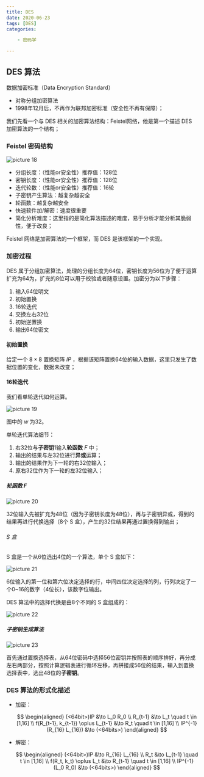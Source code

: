 ```yaml
---
title: DES
date: 2020-06-23
tags: [DES]
categories: 

    - 密码学

---
```


## DES 算法

数据加密标准（Data Encryption Standard）

* 对称分组加密算法
* 1998年12月后，不再作为联邦加密标准（安全性不再有保障）；

我们先看一个与 DES 相关的加密算法结构：Feistel网络，他是第一个描述 DES 加密算法的一个结构；

### Feistel 密码结构

![picture 18](../../../assets/%E5%AF%86%E7%A0%81%E5%AD%A6/DES/0d9a19a91754e1402017955be2a933e8a99ffa5a4d1029cc30ce1e20109f4f44.png)  

* 分组长度：（性能or安全性）推荐值：128位
* 密钥长度：（性能or安全性）推荐值：128位
* 迭代轮数：（性能or安全性）推荐值：16轮
* 子密钥产生算法：越复杂越安全
* 轮函数：越复杂越安全
* 快速软件加/解密：速度很重要
* 简化分析难度：这里指的是简化算法描述的难度，易于分析才能分析其脆弱性，便于改良；

Feistel 网络是加密算法的一个框架，而 DES 是该框架的一个实现。

### 加密过程

DES 属于分组加密算法，处理的分组长度为64位，密钥长度为56位为了便于运算扩充为64为，扩充的8位可以用于校验或者随意设置。加密分为以下步骤：

1. 输入64位明文
2. 初始置换
3. 16轮迭代
4. 交换左右32位
5. 初始逆置换
6. 输出64位密文

#### 初始置换

给定一个 $8 \times 8$ 置换矩阵 $IP$ ，根据该矩阵置换64位的输入数据，这里只发生了数据位置的变化，数据未改变；

#### 16轮迭代

我们看单轮迭代如何运算。

![picture 19](../../../assets/%E5%AF%86%E7%A0%81%E5%AD%A6/DES/89a7683a4ee52d60a72fa277a5ff08a82a7b27c2595f118364eeebffbb81fd76.png)  

图中的 $w$ 为32。

单轮迭代算法细节：

1. 右32位与**子密钥**1输入**轮函数** $F$ 中；
2. 输出的结果与左32位进行**异或**运算；
3. 输出的结果作为下一轮的右32位输入；
4. 原右32位作为下一轮的左32位输入；

##### 轮函数 $F$

![picture 20](../../../assets/%E5%AF%86%E7%A0%81%E5%AD%A6/DES/c1b354263132167202b19e2ae70dd089b9a84db2f60d37d72d51d2c83dc6ce04.png)  

32位输入先被扩充为48位（因为子密钥长度为48位），再与子密钥异或，得到的结果再进行代换选择（8个 S 盒），产生的32位结果再通过置换得到输出；

###### S 盒

S 盒是一个从6位选出4位的一个算法，单个 S 盒如下：

![picture 21](../../../assets/%E5%AF%86%E7%A0%81%E5%AD%A6/DES/f62c043f0c0e43f529b4cd63f9d741dd0d78b622ddb4da13e5e888d4d8aa6422.png)  

6位输入的第一位和第六位决定选择的行，中间四位决定选择的列，行列决定了一个0~16的数字（4位长），该数字位输出。

DES 算法中的选择代换是由8个不同的 S 盒组成的：

![picture 22](../../../assets/%E5%AF%86%E7%A0%81%E5%AD%A6/DES/01bdec2805bb2817ece7628932abc4aec195638b00b080af71825fb9599cff08.png)  

##### 子密钥生成算法

![picture 23](../../../assets/%E5%AF%86%E7%A0%81%E5%AD%A6/DES/9369c6a09b83d5ed255c61f9f87ad12f9f4c93b2041f8fb98c2de9b601136b7f.png)  

首先通过置换选择表，从64位密码中选择56位密钥并按照表的顺序排好，再分成左右两部分，按照计算逻辑表进行循环左移，再拼接成56位的结果，输入到置换选择表中，选出48位的**子密钥**。

### DES 算法的形式化描述

* 加密：

    $$
    \begin{aligned}
    (<64bit>)IP &\to L_0 R_0 \\
    R_{t-1} &\to L_t \quad t \in [1,16] \\
    f(R_{t-1}, k_{t-1}) \oplus L_{t-1} &\to R_t \quad t \in [1,16] \\
    IP^{-1}(R_{16} L_{16}) &\to (<64bits>)
    \end{aligned}
    $$

* 解密：

    $$
    \begin{aligned}
    (<64bit>)IP &\to R_{16} L_{16} \\
    R_t &\to L_{t-1} \quad t \in [1,16] \\
    f(R_t, k_t) \oplus L_t &\to R_{t-1} \quad t \in [1,16] \\
    IP^{-1}(L_0 R_0) &\to (<64bits>)
    \end{aligned}
    $$
